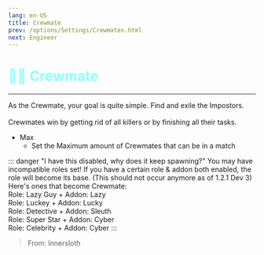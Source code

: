 ```yaml
---
lang: en-US
title: Crewmate
prev: /options/Settings/Crewmates.html
next: Engineer
---
```


# <font color="#8cffff">👨‍✈️ <b>Crewmate</b></font> <Badge text="Vanilla" type="tip" vertical="middle"/>
---

As the Crewmate, your goal is quite simple. Find and exile the Impostors.<br><br>
Crewmates win by getting rid of all killers or by finishing all their tasks.
* Max
  * Set the Maximum amount of Crewmates that can be in a match

::: danger "I have this disabled, why does it keep spawning?"
You may have incompatible roles set! If you have a certain role & addon both enabled, the role will become its base. (This should not occur anymore as of 1.2.1 Dev 3) Here's ones that become Crewmate:<br>
Role: Lazy Guy + Addon: Lazy<br>
Role: Luckey + Addon: Lucky<br>
Role: Detective + Addon: Sleuth<br>
Role: Super Star + Addon: Cyber<br>
Role: Celebrity + Addon: Cyber
:::

> From: Innersloth